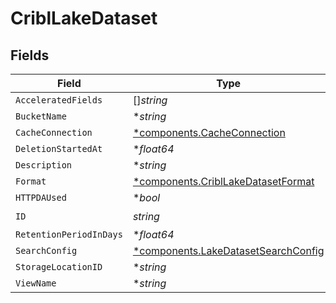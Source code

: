 # CriblLakeDataset


## Fields

| Field                                                                                     | Type                                                                                      | Required                                                                                  | Description                                                                               |
| ----------------------------------------------------------------------------------------- | ----------------------------------------------------------------------------------------- | ----------------------------------------------------------------------------------------- | ----------------------------------------------------------------------------------------- |
| `AcceleratedFields`                                                                       | []*string*                                                                                | :heavy_minus_sign:                                                                        | N/A                                                                                       |
| `BucketName`                                                                              | **string*                                                                                 | :heavy_minus_sign:                                                                        | N/A                                                                                       |
| `CacheConnection`                                                                         | [*components.CacheConnection](../../models/components/cacheconnection.md)                 | :heavy_minus_sign:                                                                        | N/A                                                                                       |
| `DeletionStartedAt`                                                                       | **float64*                                                                                | :heavy_minus_sign:                                                                        | N/A                                                                                       |
| `Description`                                                                             | **string*                                                                                 | :heavy_minus_sign:                                                                        | N/A                                                                                       |
| `Format`                                                                                  | [*components.CriblLakeDatasetFormat](../../models/components/cribllakedatasetformat.md)   | :heavy_minus_sign:                                                                        | N/A                                                                                       |
| `HTTPDAUsed`                                                                              | **bool*                                                                                   | :heavy_minus_sign:                                                                        | N/A                                                                                       |
| `ID`                                                                                      | *string*                                                                                  | :heavy_check_mark:                                                                        | N/A                                                                                       |
| `RetentionPeriodInDays`                                                                   | **float64*                                                                                | :heavy_minus_sign:                                                                        | N/A                                                                                       |
| `SearchConfig`                                                                            | [*components.LakeDatasetSearchConfig](../../models/components/lakedatasetsearchconfig.md) | :heavy_minus_sign:                                                                        | N/A                                                                                       |
| `StorageLocationID`                                                                       | **string*                                                                                 | :heavy_minus_sign:                                                                        | N/A                                                                                       |
| `ViewName`                                                                                | **string*                                                                                 | :heavy_minus_sign:                                                                        | N/A                                                                                       |